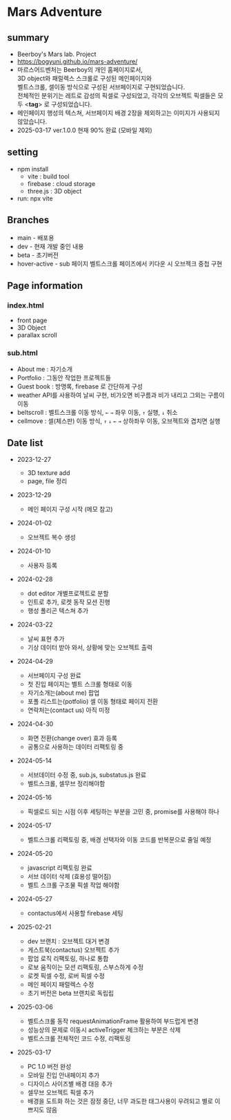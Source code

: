 # Mars Adventure

## summary

- Beerboy's Mars lab. Project
- https://bogyuni.github.io/mars-adventure/
- 마르스어드벤처는 Beerboy의 개인 홈페이지로서,<br>
  3D object와 패럴렉스 스크롤로 구성된 메인페이지와<br>
  벨트스크롤, 셀이동 방식으로 구성된 서브페이지로 구현되었습니다.<br>
  전체적인 분위기는 레트로 감성의 픽셀로 구성되었고, 각각의 오브젝트 픽셀들은 모두 <**tag**> 로 구성되었습니다.
- 메인페이지 행성의 텍스쳐, 서브페이지 배경 2장을 제외하고는 이미지가 사용되지 않았습니다.
- 2025-03-17 ver.1.0.0 현재 90% 완료 (모바일 제외)

## setting

- npm install
  - vite : build tool
  - firebase : cloud storage
  - three.js : 3D object
- run: npx vite

## Branches
- main - 배포용
- dev - 현재 개발 중인 내용
- beta - 초기버전
- hover-active - sub 페이지 벨트스크롤 페이즈에서 키다운 시 오브젝크 중첩 구현

## Page information

### index.html

- front page
- 3D Object
- parallax scroll

### sub.html

- About me : 자기소개
- Portfolio : 그동안 작업한 프로젝트들
- Guest book : 방명록, firebase 로 간단하게 구성
- weather API를 사용하여 날씨 구현, 비가오면 비구름과 비가 내리고 그외는 구름이 이동
- beltscroll : 벨트스크롤 이동 방식, `←` `→` 좌우 이동, `↑` 실행, `↓` 취소
- cellmove : 셀(체스판) 이동 방식, `↑` `↓` `←` `→` 상하좌우 이동, 오브젝트와 겹치면 실행

## Date list

- 2023-12-27
  - 3D texture add
  - page, file 정리

- 2023-12-29
  - 메인 페이지 구성 시작 (메모 참고)

- 2024-01-02
  - 오브젝트 복수 생성

- 2024-01-10
  - 사용자 등록

- 2024-02-28
  - dot editor 개별프로젝트로 분할
  - 인트로 추가, 로켓 동작 모션 진행
  - 행성 폴리곤 텍스쳐 추가

- 2024-03-22
  - 날씨 표현 추가
  - 기상 데이터 받아 와서, 상황에 맞는 오브젝트 출력

- 2024-04-29
  - 서브페이지 구성 완료
  - 첫 진입 페이지는 벨트 스크롤 형태로 이동
  - 자기소개는(about me) 팝업
  - 포폴 리스트는(potfolio) 셀 이동 형태로 페이지 전환
  - 연락처는(contact us) 아직 미정

- 2024-04-30
  - 화면 전환(change over) 효과 등록
  - 공통으로 사용하는 데이터 리팩토링 중

- 2024-05-14
  - 서브데이터 수정 중, sub.js, substatus.js 완료
  - 벨트스크롤, 셀무브 정리해야함

- 2024-05-16
  - 픽셀로드 되는 시점 이후 세팅하는 부분을 고민 중, promise를 사용해야 하나

- 2024-05-17
  - 벨트스크롤 리팩토링 중, 배경 선택자와 이동 코드를 반복문으로 줄일 예정

- 2024-05-20
  - javascript 리팩토링 완료
  - 서브 데이터 삭제 (효용성 떨어짐)
  - 벨트 스크롤 구조물 픽셀 작업 해야함

- 2024-05-27
  - contactus에서 사용할 firebase 세팅

- 2025-02-21
  - dev 브랜치 : 오브젝트 대거 변경
  - 게스트북(contactus) 오브젝트 추가
  - 팝업 로직 리팩토링, 하나로 통합
  - 로보 움직이는 모션 리팩토링, 스부스하게 수정
  - 로켓 픽셀 수정, 로버 픽셀 수정
  - 메인 페이지 패럴렉스 수정
  - 초기 버전은 beta 브랜치로 독립립

- 2025-03-06
  - 벨트스크롤 동작 requestAnimationFrame 활용하여 부드럽게 변경
  - 성능상의 문제로 이동시 activeTrigger 체크하는 부분은 삭제
  - 벨트스크롤 전체적인 코드 수정, 리팩토링

- 2025-03-17
  - PC 1.0 버전 완성
  - 모바일 진입 안내페이지 추가
  - 디자이스 사이즈별 배경 대응 추가
  - 셀무브 오브젝트 픽셀 추가
  - 배경을 도트화 하는 것은 잠정 중단, 너무 과도한 태그사용이 우려되고 별로 이쁘지도 않음